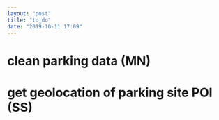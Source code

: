 ```yaml
---
layout: "post"
title: "to_do"
date: "2019-10-11 17:09"
---
```


# clean parking data (MN)
# get geolocation of parking site POI (SS)
